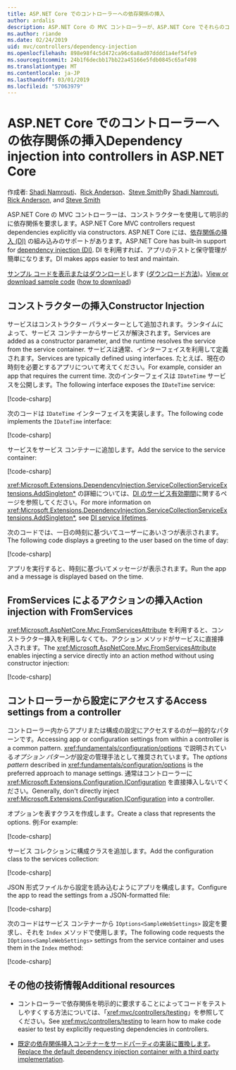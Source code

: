 ```yaml
---
title: ASP.NET Core でのコントローラーへの依存関係の挿入
author: ardalis
description: ASP.NET Core の MVC コントローラーが、ASP.NET Core でそれらのコンストラクターと依存関係の挿入を使用して、明示的にそれらの依存関係を要求する方法について説明します。
ms.author: riande
ms.date: 02/24/2019
uid: mvc/controllers/dependency-injection
ms.openlocfilehash: 898e98f4c5d472ca96c6a8ad07dddd1a4ef54fe9
ms.sourcegitcommit: 24b1f6decbb17bb22a45166e5fdb0845c65af498
ms.translationtype: MT
ms.contentlocale: ja-JP
ms.lasthandoff: 03/01/2019
ms.locfileid: "57063979"
---
```

# <a name="dependency-injection-into-controllers-in-aspnet-core"></a><span data-ttu-id="8f346-103">ASP.NET Core でのコントローラーへの依存関係の挿入</span><span class="sxs-lookup"><span data-stu-id="8f346-103">Dependency injection into controllers in ASP.NET Core</span></span>

<a name="dependency-injection-controllers"></a>

<span data-ttu-id="8f346-104">作成者: [Shadi Namrouti](https://github.com/shadinamrouti)、[Rick Anderson](https://twitter.com/RickAndMSFT)、[Steve Smith](https://github.com/ardalis)</span><span class="sxs-lookup"><span data-stu-id="8f346-104">By [Shadi Namrouti](https://github.com/shadinamrouti), [Rick Anderson](https://twitter.com/RickAndMSFT), and [Steve Smith](https://github.com/ardalis)</span></span>

<span data-ttu-id="8f346-105">ASP.NET Core の MVC コントローラーは、コンストラクターを使用して明示的に依存関係を要求します。</span><span class="sxs-lookup"><span data-stu-id="8f346-105">ASP.NET Core MVC controllers request dependencies explicitly via constructors.</span></span> <span data-ttu-id="8f346-106">ASP.NET Core には、[依存関係の挿入 (DI)](xref:fundamentals/dependency-injection) の組み込みのサポートがあります。</span><span class="sxs-lookup"><span data-stu-id="8f346-106">ASP.NET Core has built-in support for [dependency injection (DI)](xref:fundamentals/dependency-injection).</span></span> <span data-ttu-id="8f346-107">DI を利用すれば、アプリのテストと保守管理が簡単になります。</span><span class="sxs-lookup"><span data-stu-id="8f346-107">DI makes apps easier to test and maintain.</span></span>

<span data-ttu-id="8f346-108">[サンプル コードを表示またはダウンロード](https://github.com/aspnet/Docs/tree/master/aspnetcore/mvc/controllers/dependency-injection/sample)します ([ダウンロード方法](xref:index#how-to-download-a-sample))。</span><span class="sxs-lookup"><span data-stu-id="8f346-108">[View or download sample code](https://github.com/aspnet/Docs/tree/master/aspnetcore/mvc/controllers/dependency-injection/sample) ([how to download](xref:index#how-to-download-a-sample))</span></span>

## <a name="constructor-injection"></a><span data-ttu-id="8f346-109">コンストラクターの挿入</span><span class="sxs-lookup"><span data-stu-id="8f346-109">Constructor Injection</span></span>

<span data-ttu-id="8f346-110">サービスはコンストラクター パラメーターとして追加されます。ランタイムによって、サービス コンテナーからサービスが解決されます。</span><span class="sxs-lookup"><span data-stu-id="8f346-110">Services are added as a constructor parameter, and the runtime resolves the service from the service container.</span></span> <span data-ttu-id="8f346-111">サービスは通常、インターフェイスを利用して定義されます。</span><span class="sxs-lookup"><span data-stu-id="8f346-111">Services are typically defined using interfaces.</span></span> <span data-ttu-id="8f346-112">たとえば、現在の時刻を必要とするアプリについて考えてください。</span><span class="sxs-lookup"><span data-stu-id="8f346-112">For example, consider an app that requires the current time.</span></span> <span data-ttu-id="8f346-113">次のインターフェイスは `IDateTime` サービスを公開します。</span><span class="sxs-lookup"><span data-stu-id="8f346-113">The following interface exposes the `IDateTime` service:</span></span>

[!code-csharp[](dependency-injection/sample/ControllerDI/Interfaces/IDateTime.cs?name=snippet)]

<span data-ttu-id="8f346-114">次のコードは `IDateTime` インターフェイスを実装します。</span><span class="sxs-lookup"><span data-stu-id="8f346-114">The following code implements the `IDateTime` interface:</span></span>

[!code-csharp[](dependency-injection/sample/ControllerDI/Services/SystemDateTime.cs?name=snippet)]

<span data-ttu-id="8f346-115">サービスをサービス コンテナーに追加します。</span><span class="sxs-lookup"><span data-stu-id="8f346-115">Add the service to the service container:</span></span>

[!code-csharp[](dependency-injection/sample/ControllerDI/Startup1.cs?name=snippet&highlight=3)]

<span data-ttu-id="8f346-116"><xref:Microsoft.Extensions.DependencyInjection.ServiceCollectionServiceExtensions.AddSingleton*> の詳細については、[DI のサービス有効期間](xref:fundamentals/dependency-injection#service-lifetimes)に関するページを参照してください。</span><span class="sxs-lookup"><span data-stu-id="8f346-116">For more information on <xref:Microsoft.Extensions.DependencyInjection.ServiceCollectionServiceExtensions.AddSingleton*>, see [DI service lifetimes](xref:fundamentals/dependency-injection#service-lifetimes).</span></span>

<span data-ttu-id="8f346-117">次のコードでは、一日の時刻に基づいてユーザーにあいさつが表示されます。</span><span class="sxs-lookup"><span data-stu-id="8f346-117">The following code displays a greeting to the user based on the time of day:</span></span>

[!code-csharp[](dependency-injection/sample/ControllerDI/Controllers/HomeController.cs?name=snippet)]

<span data-ttu-id="8f346-118">アプリを実行すると、時刻に基づいてメッセージが表示されます。</span><span class="sxs-lookup"><span data-stu-id="8f346-118">Run the app and a message is displayed based on the time.</span></span>

## <a name="action-injection-with-fromservices"></a><span data-ttu-id="8f346-119">FromServices によるアクションの挿入</span><span class="sxs-lookup"><span data-stu-id="8f346-119">Action injection with FromServices</span></span>

<span data-ttu-id="8f346-120"><xref:Microsoft.AspNetCore.Mvc.FromServicesAttribute> を利用すると、コンストラクター挿入を利用しなくても、アクション メソッドがサービスに直接挿入されます。</span><span class="sxs-lookup"><span data-stu-id="8f346-120">The <xref:Microsoft.AspNetCore.Mvc.FromServicesAttribute> enables injecting a service directly into an action method without using constructor injection:</span></span>

[!code-csharp[](dependency-injection/sample/ControllerDI/Controllers/HomeController.cs?name=snippet2)]

## <a name="access-settings-from-a-controller"></a><span data-ttu-id="8f346-121">コントローラーから設定にアクセスする</span><span class="sxs-lookup"><span data-stu-id="8f346-121">Access settings from a controller</span></span>

<span data-ttu-id="8f346-122">コントローラー内からアプリまたは構成の設定にアクセスするのが一般的なパターンです。</span><span class="sxs-lookup"><span data-stu-id="8f346-122">Accessing app or configuration settings from within a controller is a common pattern.</span></span> <span data-ttu-id="8f346-123"><xref:fundamentals/configuration/options> で説明されている*オプション パターン*が設定の管理手法として推奨されています。</span><span class="sxs-lookup"><span data-stu-id="8f346-123">The *options pattern* described in <xref:fundamentals/configuration/options> is the preferred approach to manage settings.</span></span> <span data-ttu-id="8f346-124">通常はコントローラーに <xref:Microsoft.Extensions.Configuration.IConfiguration> を直接挿入しないでください。</span><span class="sxs-lookup"><span data-stu-id="8f346-124">Generally, don't directly inject <xref:Microsoft.Extensions.Configuration.IConfiguration> into a controller.</span></span>

<span data-ttu-id="8f346-125">オプションを表すクラスを作成します。</span><span class="sxs-lookup"><span data-stu-id="8f346-125">Create a class that represents the options.</span></span> <span data-ttu-id="8f346-126">例:</span><span class="sxs-lookup"><span data-stu-id="8f346-126">For example:</span></span>

[!code-csharp[](dependency-injection/sample/ControllerDI/Models/SampleWebSettings.cs?name=snippet)]

<span data-ttu-id="8f346-127">サービス コレクションに構成クラスを追加します。</span><span class="sxs-lookup"><span data-stu-id="8f346-127">Add the configuration class to the services collection:</span></span>

[!code-csharp[](dependency-injection/sample/ControllerDI/Startup.cs?highlight=4&name=snippet1)]

<span data-ttu-id="8f346-128">JSON 形式ファイルから設定を読み込むようにアプリを構成します。</span><span class="sxs-lookup"><span data-stu-id="8f346-128">Configure the app to read the settings from a JSON-formatted file:</span></span>

[!code-csharp[](dependency-injection/sample/ControllerDI/Program.cs?name=snippet&range=10-15)]

<span data-ttu-id="8f346-129">次のコードはサービス コンテナーから `IOptions<SampleWebSettings>` 設定を要求し、それを `Index` メソッドで使用します。</span><span class="sxs-lookup"><span data-stu-id="8f346-129">The following code requests the `IOptions<SampleWebSettings>` settings from the service container and uses them in the `Index` method:</span></span>

[!code-csharp[](dependency-injection/sample/ControllerDI/Controllers/SettingsController.cs?name=snippet)]

## <a name="additional-resources"></a><span data-ttu-id="8f346-130">その他の技術情報</span><span class="sxs-lookup"><span data-stu-id="8f346-130">Additional resources</span></span>

* <span data-ttu-id="8f346-131">コントローラーで依存関係を明示的に要求することによってコードをテストしやすくする方法については、「<xref:mvc/controllers/testing>」を参照してください。</span><span class="sxs-lookup"><span data-stu-id="8f346-131">See <xref:mvc/controllers/testing> to learn how to make code easier to test by explicitly requesting dependencies in controllers.</span></span>

* <span data-ttu-id="8f346-132">[既定の依存関係挿入コンテナーをサードパーティの実装に置換します](xref:fundamentals/dependency-injection#default-service-container-replacement)。</span><span class="sxs-lookup"><span data-stu-id="8f346-132">[Replace the default dependency injection container with a third party implementation](xref:fundamentals/dependency-injection#default-service-container-replacement).</span></span>
